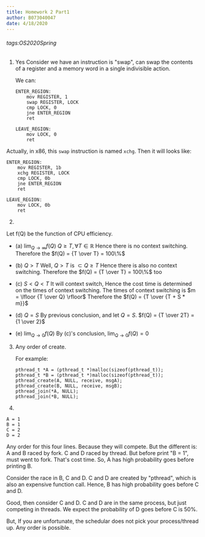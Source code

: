 ```yaml
---
title: Homework 2 Part1
author: B073040047
date: 4/18/2020
---
```

###### tags:OS2020Spring

1. Yes
    Consider we have an instruction is "swap", can swap the contents of a register and a memory word in a single indivisible action.
    
    We can:
    ```assembly=
    ENTER_REGION:
        mov REGISTER, 1
        swap REGISTER, LOCK
        cmp LOCK, 0
        jne ENTER_REGION
        ret

    LEAVE_REGION:
        mov LOCK, 0
        ret
    ```
Actually, in x86, this `swap` instruction is named `xchg`.
Then it will looks like:
```assembly=
ENTER_REGION:
    mov REGISTER, 1b
    xchg REGISTER, LOCK
    cmp LOCK, 0b
    jne ENTER_REGION
    ret

LEAVE_REGION:
    mov LOCK, 0b
    ret
```

2. 
Let f(Q) be the function of CPU efficiency.

* (a) $\lim_{Q\to\infty} f(Q)$
    $Q \ge T, \forall T \in \mathbb{R}$
    Hence there is no context switching.
    Therefore the $f(Q) = {T \over T} = 100\%$

* (b) $Q \gt T$
    Well, $Q \gt T$ is $\subset Q \ge T$
    Hence there is also no context switching.
    Therefore the $f(Q) = {T \over T} = 100\%$ too

* \(c\) $S \lt Q \lt T$
    It will context switch, Hence the cost time is determined on the times of context switching.
    The times of context switching is $m = \lfloor {T \over Q} \rfloor$
    Therefore the $f(Q) = {T \over {T + S * m}}$

* (d) $Q = S$
    By previous conclusion, and let $Q = S$.
    $f(Q) = {T \over 2T} = {1 \over 2}$

* (e) $\lim_{Q\to0} f(Q)$
    By \(c\)'s conclusion, $\lim_{Q\to0} f(Q) = 0$

3. Any order of create.

    For example:
    ```cpp=
    pthread_t *A = (pthread_t *)malloc(sizeof(pthread_t));
    pthread_t *B = (pthread_t *)malloc(sizeof(pthread_t));
    pthread_create(A, NULL, receive, msgA);
    pthread_create(B, NULL, receive, msgB);
    pthread_join(*A, NULL);
    pthread_join(*B, NULL);
    ```

4. 
```
A = 1
B = 1
C = 2
D = 2
```
Any order for this four lines. Because they will compete.
But the different is:
A and B raced by fork.
C and D raced by thread.
But before print "B = 1", must went to fork. That's cost time.
So, A has high probability goes before printing B.

Consider the race in B, C and D.
C and D are created by "pthread", which is also an expensive function call.
Hence, B has high probability goes before C and D.

Good, then consider C and D.
C and D are in the same process, but just competing in threads.
We expect the probability of D goes before C is 50%.

But, If you are unfortunate, the schedular does not pick your process/thread up.
Any order is possible.
